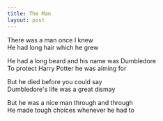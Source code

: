 ```yaml
---
title: The Man
layout: post
---
```


There was a man once I knew  
He had long hair which he grew 

He had a long beard and his name was Dumbledore  
To protect Harry Potter he was aiming for

But he died before you could say  
Dumbledore's life was a great dismay 

But he was a nice man through and through  
He made tough choices whenever he had to
